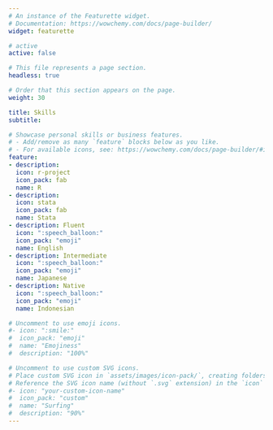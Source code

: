 ```yaml
---
# An instance of the Featurette widget.
# Documentation: https://wowchemy.com/docs/page-builder/
widget: featurette

# active
active: false

# This file represents a page section.
headless: true

# Order that this section appears on the page.
weight: 30

title: Skills
subtitle:

# Showcase personal skills or business features.
# - Add/remove as many `feature` blocks below as you like.
# - For available icons, see: https://wowchemy.com/docs/page-builder/#icons
feature:
- description: 
  icon: r-project
  icon_pack: fab
  name: R
- description: 
  icon: stata
  icon_pack: fab
  name: Stata
- description: Fluent
  icon: ":speech_balloon:"
  icon_pack: "emoji"
  name: English
- description: Intermediate
  icon: ":speech_balloon:"
  icon_pack: "emoji"
  name: Japanese
- description: Native 
  icon: ":speech_balloon:"
  icon_pack: "emoji"
  name: Indonesian

# Uncomment to use emoji icons.
#- icon: ":smile:"
#  icon_pack: "emoji"
#  name: "Emojiness"
#  description: "100%"  

# Uncomment to use custom SVG icons.
# Place custom SVG icon in `assets/images/icon-pack/`, creating folders if necessary.
# Reference the SVG icon name (without `.svg` extension) in the `icon` field.
#- icon: "your-custom-icon-name"
#  icon_pack: "custom"
#  name: "Surfing"
#  description: "90%"
---
```

